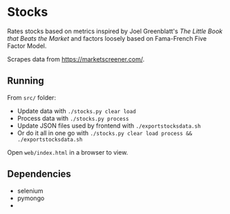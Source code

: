 # Stocks #
Rates stocks based on metrics inspired by Joel Greenblatt's *The Little Book that Beats the Market* and factors loosely based on Fama-French Five Factor Model.

Scrapes data from https://marketscreener.com/.

## Running ##
From `src/` folder:
* Update data with `./stocks.py clear load`
* Process data with `./stocks.py process`
* Update JSON files used by frontend with `./exportstocksdata.sh`
* Or do it all in one go with `./stocks.py clear load process && ./exportstocksdata.sh`

Open `web/index.html` in a browser to view.

## Dependencies ##
* selenium
* pymongo
* 
